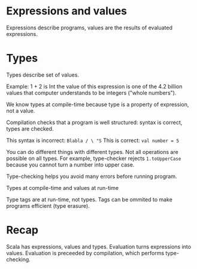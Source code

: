 # Expressions and values

Expressions describe programs, values are the results of evaluated expressions.

# Types
Types describe set of values.

Example:
1 + 2 is Int the value of this expression is one of the 4.2 billion values
that computer understands to be integers ("whole numbers").

We know types at compile-time because type is a property of expression,
not a value.

Compilation checks that a program is well structured: syntax is correct,
types are checked.

This syntax is incorrect:
`Blabla / \ "S`
This is correct:
`val number = 5`

You can do different things with different types. Not all operations are possible
on all types. For example, type-checker rejects `1.toUpperCase` because you
cannot turn a number into upper case.

Type-checking helps you avoid  many errors before running program.

Types at compile-time and values at run-time

Type tags are at run-time, not types. Tags can be ommited to make programs efficient (type erasure).

# Recap
Scala has expressions, values and types.
Evaluation turns expressions into values.
Evaluation is preceeded by compilation, which performs type-checking.


